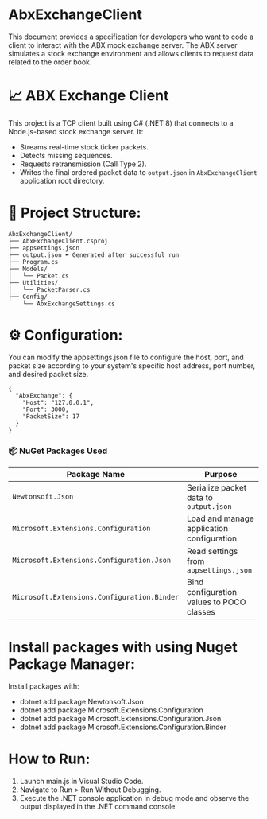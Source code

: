 # AbxExchangeClient
This document provides a specification for developers who want to code a client to interact with the ABX mock exchange server. The ABX server simulates a stock exchange environment and allows clients to request data related to the order book.
# 📈 ABX Exchange Client

This project is a TCP client built using C# (.NET 8) that connects to a Node.js-based stock exchange server. It:
- Streams real-time stock ticker packets.
- Detects missing sequences.
- Requests retransmission (Call Type 2).
- Writes the final ordered packet data to `output.json` in `AbxExchangeClient` application root directory.

# 📁 Project Structure:

```text
AbxExchangeClient/
├── AbxExchangeClient.csproj
├── appsettings.json
├── output.json ⬅️ Generated after successful run
├── Program.cs
├── Models/
│   └── Packet.cs
├── Utilities/
│   └── PacketParser.cs
├── Config/
    └── AbxExchangeSettings.cs

```

# ⚙️ Configuration:

You can modify the appsettings.json file to configure the host, port, and packet size according to your system's specific host address, port number, and desired packet size.
```text
{
  "AbxExchange": {
    "Host": "127.0.0.1",
    "Port": 3000,
    "PacketSize": 17
  }
}
```
### 📦 NuGet Packages Used

| Package Name                             | Purpose                                      |
|------------------------------------------|----------------------------------------------|
| `Newtonsoft.Json`                        | Serialize packet data to `output.json`       |
| `Microsoft.Extensions.Configuration`     | Load and manage application configuration    |
| `Microsoft.Extensions.Configuration.Json`| Read settings from `appsettings.json`        |
| `Microsoft.Extensions.Configuration.Binder` | Bind configuration values to POCO classes |

# Install packages with using Nuget Package Manager:
Install packages with:
- dotnet add package Newtonsoft.Json
- dotnet add package Microsoft.Extensions.Configuration
- dotnet add package Microsoft.Extensions.Configuration.Json
- dotnet add package Microsoft.Extensions.Configuration.Binder

# How to Run:

1. Launch main.js in Visual Studio Code.
2. Navigate to Run > Run Without Debugging.
3. Execute the .NET console application in debug mode and observe the output displayed in the .NET command console
